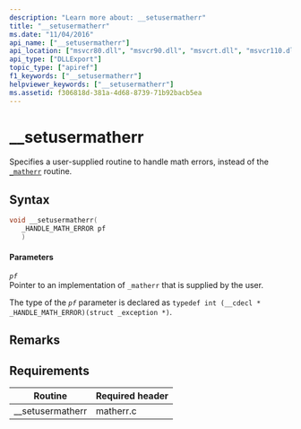 ```yaml
---
description: "Learn more about: __setusermatherr"
title: "__setusermatherr"
ms.date: "11/04/2016"
api_name: ["__setusermatherr"]
api_location: ["msvcr80.dll", "msvcr90.dll", "msvcrt.dll", "msvcr110.dll", "msvcr110_clr0400.dll", "msvcr120.dll", "msvcr100.dll", "api-ms-win-crt-math-l1-1-0.dll"]
api_type: ["DLLExport"]
topic_type: ["apiref"]
f1_keywords: ["__setusermatherr"]
helpviewer_keywords: ["__setusermatherr"]
ms.assetid: f306818d-381a-4d68-8739-71b92bacb5ea
---
```

# __setusermatherr

Specifies a user-supplied routine to handle math errors, instead of the [`_matherr`](./reference/matherr.md) routine.

## Syntax

```cpp
void __setusermatherr(
   _HANDLE_MATH_ERROR pf
   )
```

#### Parameters

*`pf`*\
Pointer to an implementation of `_matherr` that is supplied by the user.

The type of the *`pf`* parameter is declared as `typedef int (__cdecl * _HANDLE_MATH_ERROR)(struct _exception *)`.

## Remarks

## Requirements

|Routine|Required header|
|-------------|---------------------|
|__setusermatherr|matherr.c|
